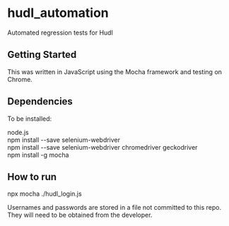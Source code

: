 # hudl_automation
Automated regression tests for Hudl

Getting Started
-----------------------------------------------
This was written in JavaScript using the Mocha framework and testing on Chrome.

Dependencies
-----------------------------------------------
To be installed: 

node.js  
npm install --save selenium-webdriver  
npm install --save selenium-webdriver chromedriver geckodriver  
npm install -g mocha  

How to run
-----------------------------------------------
npx mocha ./hudl_login.js

Usernames and passwords are stored in a file not committed to this repo. They will need to be obtained from the developer.
